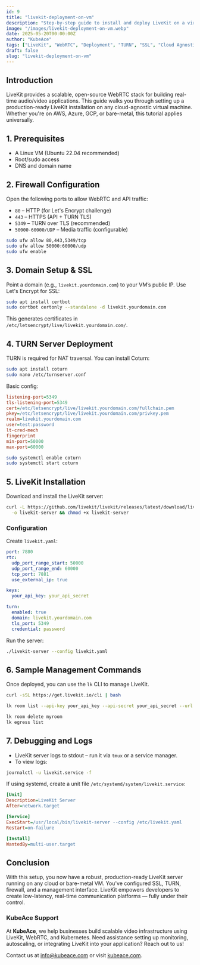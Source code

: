 ```yaml
---
id: 9
title: "livekit-deployment-on-vm"
description: "Step-by-step guide to install and deploy LiveKit on a virtual machine with TURN server, firewall rules, domain configuration, SSL setup, and debugging tips."
image: "/images/livekit-deployment-on-vm.webp"
date: 2025-05-20T00:00:00Z
author: "KubeAce"
tags: ["LiveKit", "WebRTC", "Deployment", "TURN", "SSL", "Cloud Agnostic", "Media Infrastructure"]
draft: false
slug: "livekit-deployment-on-vm"
---
```


## Introduction

LiveKit provides a scalable, open-source WebRTC stack for building real-time audio/video applications. This guide walks you through setting up a production-ready LiveKit installation on any cloud-agnostic virtual machine. Whether you're on AWS, Azure, GCP, or bare-metal, this tutorial applies universally.

## 1. Prerequisites

- A Linux VM (Ubuntu 22.04 recommended)
- Root/sudo access
- DNS and domain name

## 2. Firewall Configuration

Open the following ports to allow WebRTC and API traffic:

- `80` – HTTP (for Let's Encrypt challenge)
- `443` – HTTPS (API + TURN TLS)
- `5349` – TURN over TLS (recommended)
- `50000-60000/UDP` – Media traffic (configurable)

```bash
sudo ufw allow 80,443,5349/tcp
sudo ufw allow 50000:60000/udp
sudo ufw enable
````

## 3. Domain Setup & SSL

Point a domain (e.g., `livekit.yourdomain.com`) to your VM’s public IP. Use Let's Encrypt for SSL:

```bash
sudo apt install certbot
sudo certbot certonly --standalone -d livekit.yourdomain.com
```

This generates certificates in `/etc/letsencrypt/live/livekit.yourdomain.com/`.

## 4. TURN Server Deployment

TURN is required for NAT traversal. You can install Coturn:

```bash
sudo apt install coturn
sudo nano /etc/turnserver.conf
```

Basic config:

```ini
listening-port=5349
tls-listening-port=5349
cert=/etc/letsencrypt/live/livekit.yourdomain.com/fullchain.pem
pkey=/etc/letsencrypt/live/livekit.yourdomain.com/privkey.pem
realm=livekit.yourdomain.com
user=test:password
lt-cred-mech
fingerprint
min-port=50000
max-port=60000
```

```bash
sudo systemctl enable coturn
sudo systemctl start coturn
```

## 5. LiveKit Installation

Download and install the LiveKit server:

```bash
curl -L https://github.com/livekit/livekit/releases/latest/download/livekit-server-linux-amd64 \
  -o livekit-server && chmod +x livekit-server
```

### Configuration

Create `livekit.yaml`:

```yaml
port: 7880
rtc:
  udp_port_range_start: 50000
  udp_port_range_end: 60000
  tcp_port: 7881
  use_external_ip: true

keys:
  your_api_key: your_api_secret

turn:
  enabled: true
  domain: livekit.yourdomain.com
  tls_port: 5349
  credential: password
```

Run the server:

```bash
./livekit-server --config livekit.yaml
```

## 6. Sample Management Commands

Once deployed, you can use the `lk` CLI to manage LiveKit.

```bash
curl -sSL https://get.livekit.io/cli | bash

lk room list --api-key your_api_key --api-secret your_api_secret --url https://livekit.yourdomain.com

lk room delete myroom
lk egress list
```

## 7. Debugging and Logs

* LiveKit server logs to stdout – run it via `tmux` or a service manager.
* To view logs:

```bash
journalctl -u livekit.service -f
```

If using systemd, create a unit file `/etc/systemd/system/livekit.service`:

```ini
[Unit]
Description=LiveKit Server
After=network.target

[Service]
ExecStart=/usr/local/bin/livekit-server --config /etc/livekit.yaml
Restart=on-failure

[Install]
WantedBy=multi-user.target
```

## Conclusion

With this setup, you now have a robust, production-ready LiveKit server running on any cloud or bare-metal VM. You've configured SSL, TURN, firewall, and a management interface. LiveKit empowers developers to create low-latency, real-time communication platforms — fully under their control.

### KubeAce Support

At **KubeAce**, we help businesses build scalable video infrastructure using LiveKit, WebRTC, and Kubernetes. Need assistance setting up monitoring, autoscaling, or integrating LiveKit into your application? Reach out to us!

Contact us at [info@kubeace.com](mailto:info@kubeace.com) or visit [kubeace.com](https://kubeace.com).
